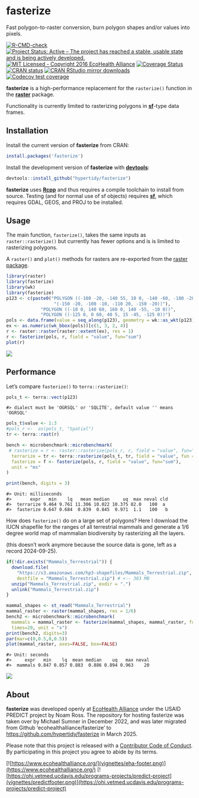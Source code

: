 
# fasterize

Fast polygon-to-raster conversion, burn polygon shapes and/or values
into pixels.

<!-- badges: start -->

[![R-CMD-check](https://github.com/hypertidy/fasterize/actions/workflows/R-CMD-check.yaml/badge.svg)](https://github.com/hypertidy/fasterize/actions/workflows/R-CMD-check.yaml)
[![Project Status: Active – The project has reached a stable, usable
state and is being actively
developed.](http://www.repostatus.org/badges/latest/active.svg)](http://www.repostatus.org/#active)
[![MIT Licensed - Copyright 2016 EcoHealth
Alliance](https://img.shields.io/badge/license-MIT-blue.svg)](https://badges.mit-license.org/)
[![Coverage
Status](https://codecov.io/gh/hypertidy/fasterize/branch/master/graph/badge.svg)](https://codecov.io/gh/hypertidy/fasterize)
[![CRAN
status](https://www.r-pkg.org/badges/version/fasterize)](https://CRAN.R-project.org/package=fasterize)
[![CRAN RStudio mirror
downloads](https://cranlogs.r-pkg.org/badges/fasterize)](https://www.r-pkg.org/pkg/fasterize)
[![Codecov test
coverage](https://codecov.io/gh/hypertidy/fasterize/graph/badge.svg)](https://app.codecov.io/gh/hypertidy/fasterize)
<!-- badges: end -->

**fasterize** is a high-performance replacement for the `rasterize()`
function in the [**raster**](https://cran.r-project.org/package=raster)
package.

Functionality is currently limited to rasterizing polygons in
[**sf**](https://cran.r-project.org/package=sf)-type data frames.

## Installation

Install the current version of **fasterize** from CRAN:

``` r
install.packages('fasterize')
```

Install the development version of **fasterize** with
[**devtools**](https://cran.r-project.org/package=devtools):

``` r
devtools::install_github("hypertidy/fasterize")
```

**fasterize** uses [**Rcpp**](https://cran.r-project.org/package=Rcpp)
and thus requires a compile toolchain to install from source. Testing
(and for normal use of sf objects) requires
[**sf**](https://cran.r-project.org/package=sf), which requires GDAL,
GEOS, and PROJ to be installed.

## Usage

The main function, `fasterize()`, takes the same inputs as
`raster::rasterize()` but currently has fewer options and is is limited
to rasterizing polygons.

A `raster()` and `plot()` methods for rasters are re-exported from the
[raster package](https://cran.r-project.org/package=raster).

``` r
library(raster)
library(fasterize)
library(wk)
library(fasterize)
p123 <- c(paste0("POLYGON ((-180 -20, -140 55, 10 0, -140 -60, -180 -20),", 
                  "(-150 -20, -100 -10, -110 20, -150 -20))"), 
             "POLYGON ((-10 0, 140 60, 160 0, 140 -55, -10 0))", 
             "POLYGON ((-125 0, 0 60, 40 5, 15 -45, -125 0))")
pols <- data.frame(value = seq_along(p123), geometry = wk::as_wkt(p123))
ex <- as.numeric(wk_bbox(pols))[c(1, 3, 2, 4)]
r <- raster::raster(raster::extent(ex), res = 1)
r <- fasterize(pols, r, field = "value", fun="sum")
plot(r)
```

![](vignettes/readme-example-1-1.png)<!-- -->

## Performance

Let’s compare `fasterize()` to `terra::rasterize()`:

``` r
pols_t <- terra::vect(p123)
```

    #> dialect must be 'OGRSQL' or 'SQLITE', default value '' means 'OGRSQL'

``` r
pols_t$value <- 1:3
#pols_r <-  as(pols_t, "Spatial")
tr <- terra::rast(r)

bench <- microbenchmark::microbenchmark(
 # rasterize = r <- raster::rasterize(pols_r, r, field = "value", fun="sum"),
  terrarize = tr <- terra::rasterize(pols_t, tr, field = "value", fun = "sum"),
  fasterize = f <- fasterize(pols, r, field = "value", fun="sum"),
  unit = "ms"
)

print(bench, digits = 3)
```

    #> Unit: milliseconds
    #>       expr   min    lq   mean median     uq  max neval cld
    #>  terrarize 9.464 9.761 11.306 10.022 10.375 82.0   100  a 
    #>  fasterize 0.647 0.684  0.839  0.845  0.971  1.1   100   b

How does `fasterize()` do on a large set of polygons? Here I download
the IUCN shapefile for the ranges of all terrestrial mammals and
generate a 1/6 degree world map of mammalian biodiversity by rasterizing
all the layers.

(this doesn’t work anymore because the source data is gone, left as a
record 2024-09-25).

``` r
if(!dir.exists("Mammals_Terrestrial")) {
  download.file(
    "https://s3.amazonaws.com/hp3-shapefiles/Mammals_Terrestrial.zip",
    destfile = "Mammals_Terrestrial.zip") # <-- 383 MB
  unzip("Mammals_Terrestrial.zip", exdir = ".")
  unlink("Mammals_Terrestrial.zip")
}
```

``` r
mammal_shapes <- st_read("Mammals_Terrestrial")
mammal_raster <- raster(mammal_shapes, res = 1/6)
bench2 <- microbenchmark::microbenchmark(
  mammals = mammal_raster <- fasterize(mammal_shapes, mammal_raster, fun="sum"),
  times=20, unit = "s")
print(bench2, digits=3)
par(mar=c(0,0.5,0,0.5))
plot(mammal_raster, axes=FALSE, box=FALSE)
```

    #> Unit: seconds
    #>     expr   min    lq  mean median    uq   max neval
    #>  mammals 0.847 0.857 0.883  0.886 0.894 0.963    20

![](vignettes/readme-so-damn-fast-1.png)

## About

**fasterize** was developed openly at [EcoHealth
Alliance](https://www.ecohealthalliance.org/) under the USAID PREDICT
project by Noam Ross. The repository for hosting fasterize was taken
over by Michael Sumner in December 2022, and was later migrated from
Github ‘ecohealthalliance/fasterize’ to
<https://github.com/hypertidy/fasterize> in March 2025.

Please note that this project is released with a [Contributor Code of
Conduct](CODE_OF_CONDUCT.md). By participating in this project you agree
to abide by its terms.

[![https://www.ecohealthalliance.org/](vignettes/eha-footer.png)](https://www.ecohealthalliance.org/)
[![https://ohi.vetmed.ucdavis.edu/programs-projects/predict-project](vignettes/predictfooter.png)](https://ohi.vetmed.ucdavis.edu/programs-projects/predict-project)

